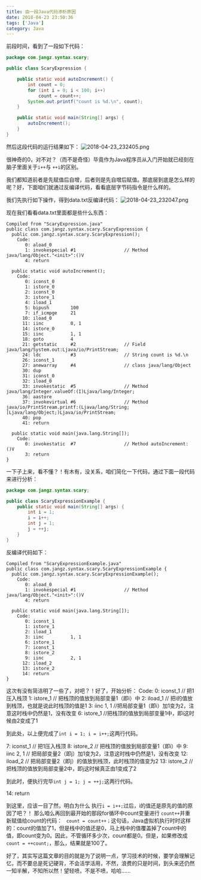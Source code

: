 ```yaml
---
title: 由一段Java代码渗析原因
date: 2018-04-23 23:50:36
tags: ['Java']
category: Java
---
```


前段时间，看到了一段如下代码：
```Java
package com.jangz.syntax.scary;

public class ScaryExpression {

	public static void autoIncrement() {
		int count = 0;
		for (int i = 0; i < 100; i++)
			count = count++;
		System.out.printf("count is %d.\n", count);
	}

	public static void main(String[] args) {
		autoIncrement();
	}
}
```
然后这段代码的运行结果如下：
![2018-04-23_232405.png](https://github.com/buildupchao/ImgStore/blob/master/blog/2018-04-23-1.png?raw=true)
<!-- more -->
很神奇的0，对不对？（而不是奇怪）毕竟作为Java程序员从入门开始就已经刻在脑子里面关于``` i++ ```与 ``` ++i ```的区别。

我们都知道前者是先赋值后自增，后者则是先自增后赋值。那底层到底是怎么样的呢？好，下面咱们就通过反编译代码，看看底层字节码指令是什么样的。

我们先执行如下操作，得到data.txt反编译代码：
![2018-04-23_232047.png](https://github.com/buildupchao/ImgStore/blob/master/blog/2018-04-23-2.png?raw=true)

现在我们看看data.txt里面都是些什么东西：
```
Compiled from "ScaryExpression.java"
public class com.jangz.syntax.scary.ScaryExpression {
  public com.jangz.syntax.scary.ScaryExpression();
    Code:
       0: aload_0
       1: invokespecial #1                  // Method java/lang/Object."<init>":()V
       4: return

  public static void autoIncrement();
    Code:
       0: iconst_0
       1: istore_0
       2: iconst_0
       3: istore_1
       4: iload_1
       5: bipush        100
       7: if_icmpge     21
      10: iload_0
      11: iinc          0, 1
      14: istore_0
      15: iinc          1, 1
      18: goto          4
      21: getstatic     #2                  // Field java/lang/System.out:Ljava/io/PrintStream;
      24: ldc           #3                  // String count is %d.\n
      26: iconst_1
      27: anewarray     #4                  // class java/lang/Object
      30: dup
      31: iconst_0
      32: iload_0
      33: invokestatic  #5                  // Method java/lang/Integer.valueOf:(I)Ljava/lang/Integer;
      36: aastore
      37: invokevirtual #6                  // Method java/io/PrintStream.printf:(Ljava/lang/String;[Ljava/lang/Object;)Ljava/io/PrintStream;
      40: pop
      41: return

  public static void main(java.lang.String[]);
    Code:
       0: invokestatic  #7                  // Method autoIncrement:()V
       3: return
}

```

一下子上来，看不懂？！有木有，没关系，咱们简化一下代码，通过下面一段代码来进行分析：
```Java
package com.jangz.syntax.scary;

public class ScaryExpressionExample {
	public static void main(String[] args) {
		int i = 1;
		i = i++;
		int j = 1;
		j = ++j;
	}
}
```
反编译代码如下：
```
Compiled from "ScaryExpressionExample.java"
public class com.jangz.syntax.scary.ScaryExpressionExample {
  public com.jangz.syntax.scary.ScaryExpressionExample();
    Code:
       0: aload_0
       1: invokespecial #1                  // Method java/lang/Object."<init>":()V
       4: return

  public static void main(java.lang.String[]);
    Code:
       0: iconst_1
       1: istore_1
       2: iload_1
       3: iinc          1, 1
       6: istore_1
       7: iconst_1
       8: istore_2
       9: iinc          2, 1
      12: iload_2
      13: istore_2
      14: return
}
```
这次有没有简洁明了一些了，对吧？！好了，开始分析：
Code:
   0:   iconst_1  // 把1压入栈顶
   1:   istore_1  // 把栈顶的值放到局部变量1（即i）中
   2:   iload_1   // 把i的值放到栈顶，也就是说此时栈顶的值是1
   3:   iinc    1, 1  //把局部变量1（即i）加1变为2，注意这时栈中仍然是1，没有改变
   6:   istore_1    //把栈顶的值放到局部变量1中，即i这时候由2变成了1

到此处，以上便完成了``` int i = 1; i = i++; ```这两行代码。

   7:   iconst_1   // 把1压入栈顶
   8:   istore_2   // 把栈顶的值放到局部变量1（即i）中
   9:   iinc    2, 1 // 把局部变量2（即j）加1变为2，注意这时栈中仍然是1，没有改变
   12:  iload_2    // 把局部变量2（即j）的值放到栈顶，此时栈顶的值变为2
   13:  istore_2   // 把栈顶的值放到局部变量2中，即j这时候真正由1变成了2

到此时，便执行完毕``` int j = 1; j = ++j; ```这两行代码。

   14:  return

到这里，应该一目了然，明白为什么 执行``` i = i++; ```过后，i的值还是原先的值的原因了吧？！
那么咱么再回到最开始的那段for循环中count变量进行 ``` count++ ```并重新赋值给count的代码：
``` count = count++；```这句话，Java虚拟机执行时时这样的：count的值加了1，但是栈中的值还是0，马上栈中的值覆盖掉了count中的值，即count变为0。因此，不管循环多少次，count都是0。但是，如果修改成``` count = ++count; ```，那么，结果就是100了。

好了，其实写这篇文章的目的就是为了说明一点，学习技术的时候，要学会理解记忆，而不要总是死记硬背，不会活学活用，不然，浪费的只是时间，到头来还仍然一知半解，不知所以然！望轻喷，不是不喷，哈哈......
